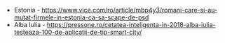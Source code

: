 - Estonia - https://www.vice.com/ro/article/mbp4y3/romani-care-si-au-mutat-firmele-in-estonia-ca-sa-scape-de-psd
- Alba Iulia - https://pressone.ro/cetatea-inteligenta-in-2018-alba-iulia-testeaza-100-de-aplicatii-de-tip-smart-city/